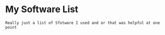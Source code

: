 # My Software List
```
Really just a list of Sfotware I used and or that was helpful at one point
```
